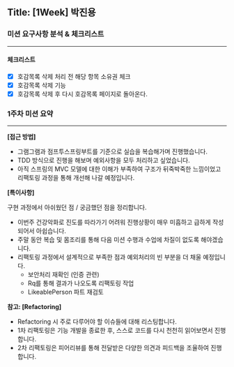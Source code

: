 ## Title: [1Week] 박진용

### 미션 요구사항 분석 & 체크리스트

---

#### 체크리스트
 
 - [x] 호감목록 삭제 처리 전 해당 항목 소유권 체크
 - [x] 호감목록 삭제 기능
 - [x] 호감목록 삭제 후 다시 호감목록 페이지로 돌아온다.

### 1주차 미션 요약

---

**[접근 방법]**

- 그램그램과 점프투스프링부트를 기준으로 실습을 복습해가며 진행했습니다.
- TDD 방식으로 진행을 해보며 예외사항을 모두 처리하고 싶었습니다.
- 아직 스프링의 MVC 모델에 대한 이해가 부족하여 구조가 뒤죽박죽한 느낌이었고 리팩토링 과정을 통해 개선해 나갈 예정입니다.


**[특이사항]**

구현 과정에서 아쉬웠던 점 / 궁금했던 점을 정리합니다.

- 이번주 건강악화로 진도를 따라가기 어려워 진행상황이 매우 미흡하고 급하게 작성되어서 아쉽습니다.
- 주말 동안 복습 및 몸조리를 통해 다음 미션 수행과 수업에 차질이 없도록 해야겠습니다. 
- 리팩토링 과정에서 설계적으로 부족한 점과 예외처리의 빈 부분을 더 채울 예정입니다.
  - 보안처리 재확인 (인증 관련)
  - Rq를 통해 결과가 나오도록 리팩토링 작업
  - LikeablePerson 파트 재검토

**참고: [Refactoring]**

- Refactoring 시 주로 다루어야 할 이슈들에 대해 리스팅합니다.
- 1차 리팩토링은 기능 개발을 종료한 후, 스스로 코드를 다시 천천히 읽어보면서 진행합니다.
- 2차 리팩토링은 피어리뷰를 통해 전달받은 다양한 의견과 피드백을 조율하여 진행합니다.